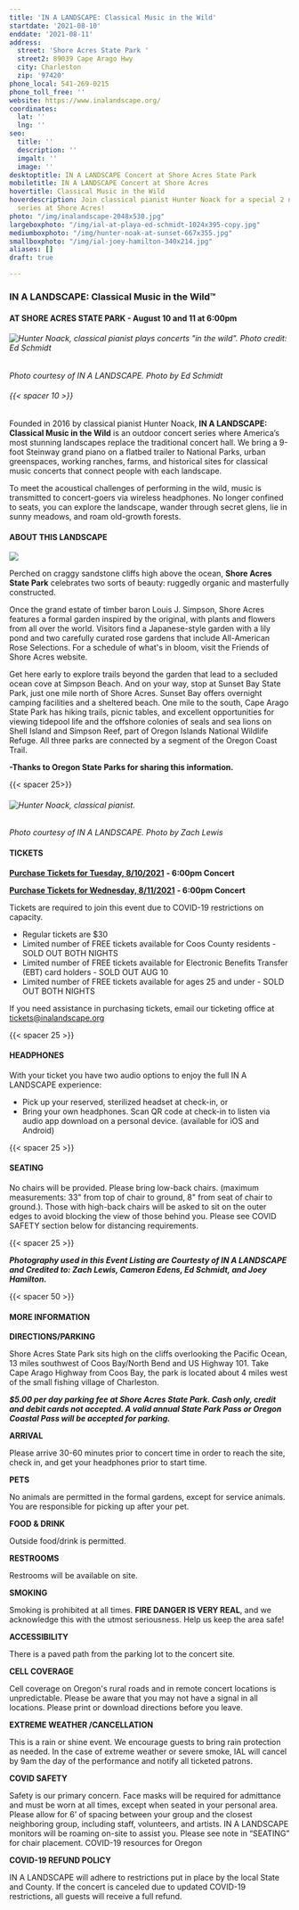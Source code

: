 ```yaml
---
title: 'IN A LANDSCAPE: Classical Music in the Wild'
startdate: '2021-08-10'
enddate: '2021-08-11'
address:
  street: 'Shore Acres State Park '
  street2: 89039 Cape Arago Hwy
  city: Charleston
  zip: '97420'
phone_local: 541-269-0215
phone_toll_free: ''
website: https://www.inalandscape.org/
coordinates:
  lat: ''
  lng: ''
seo:
  title: ''
  description: ''
  imgalt: ''
  image: ''
desktoptitle: IN A LANDSCAPE Concert at Shore Acres State Park
mobiletitle: IN A LANDSCAPE Concert at Shore Acres
hovertitle: Classical Music in the Wild
hoverdescription: Join classical pianist Hunter Noack for a special 2 night concert
  series at Shore Acres!
photo: "/img/inalandscape-2048x530.jpg"
largeboxphoto: "/img/ial-at-playa-ed-schmidt-1024x395-copy.jpg"
mediumboxphoto: "/img/hunter-noak-at-sunset-667x355.jpg"
smallboxphoto: "/img/ial-joey-hamilton-340x214.jpg"
aliases: []
draft: true

---
```

### IN A LANDSCAPE: Classical Music in the Wild™

#### AT SHORE ACRES STATE PARK - August 10 and 11 at 6:00pm

###### ![Hunter Noack, classical pianist plays concerts "in the wild". Photo credit: Ed Schmidt](/img/ial-at-playa-ed-schmidt-1024x395-copy.jpg)

_Photo courtesy of IN A LANDSCAPE. Photo by Ed Schmidt_

###### {{< spacer 10 >}}

Founded in 2016 by classical pianist Hunter Noack, **IN A LANDSCAPE: Classical Music in the Wild** is an outdoor concert series where America’s most stunning landscapes replace the traditional concert hall. We bring a 9-foot Steinway grand piano on a flatbed trailer to National Parks, urban greenspaces, working ranches, farms, and historical sites for classical music concerts that connect people with each landscape.

To meet the acoustical challenges of performing in the wild, music is transmitted to concert-goers via wireless headphones. No longer confined to seats, you can explore the landscape, wander through secret glens, lie in sunny meadows, and roam old-growth forests.

#### **ABOUT THIS LANDSCAPE**

![](/img/dahlias-shore-acres-state-park-blog-695x322-jpg.png)

Perched on craggy sandstone cliffs high above the ocean, **Shore Acres State Park** celebrates two sorts of beauty: ruggedly organic and masterfully constructed.

Once the grand estate of timber baron Louis J. Simpson, Shore Acres features a formal garden inspired by the original, with plants and flowers from all over the world. Visitors find a Japanese-style garden with a lily pond and two carefully curated rose gardens that include All-American Rose Selections. For a schedule of what's in bloom, visit the Friends of Shore Acres website.

Get here early to explore trails beyond the garden that lead to a secluded ocean cove at Simpson Beach. And on your way, stop at Sunset Bay State Park, just one mile north of Shore Acres. Sunset Bay offers overnight camping facilities and a sheltered beach. One mile to the south, Cape Arago State Park has hiking trails, picnic tables, and excellent opportunities for viewing tidepool life and the offshore colonies of seals and sea lions on Shell Island and Simpson Reef, part of Oregon Islands National Wildlife Refuge. All three parks are connected by a segment of the Oregon Coast Trail.

**-Thanks to Oregon State Parks for sharing this information.**

{{< spacer 25>}}

###### ![Hunter Noack, classical pianist.](/img/hunter-zach-lewis-667x355.jpg)

_Photo courtesy of IN A LANDSCAPE. Photo by Zach Lewis_

#### **TICKETS**

[**Purchase Tickets for Tuesday, 8/10/2021**](https://www.eventbrite.com/e/in-a-landscape-shore-acres-state-park-600pm-tue-810-tickets-150380705739?aff=ebdsoporgprofile) **- 6:00pm Concert**

[**Purchase Tickets for Wednesday, 8/11/2021**](https://www.eventbrite.com/e/in-a-landscape-shore-acres-state-park-600pm-wed-811-tickets-151145882403?aff=ebdsoporgprofile) **- 6:00pm Concert**

Tickets are required to join this event due to COVID-19 restrictions on capacity.

* Regular tickets are $30
* Limited number of FREE tickets available for Coos County residents - SOLD OUT BOTH NIGHTS
* Limited number of FREE tickets available for Electronic Benefits Transfer (EBT) card holders - SOLD OUT AUG 10
* Limited number of FREE tickets available for ages 25 and under - SOLD OUT BOTH NIGHTS

If you need assistance in purchasing tickets, email our ticketing office at [tickets@inalandscape.org](mailto:tickets@inalandscape.org)

{{< spacer 25 >}}

#### **HEADPHONES**

With your ticket you have two audio options to enjoy the full IN A LANDSCAPE experience:

* Pick up your reserved, sterilized headset at check-in, or
* Bring your own headphones. Scan QR code at check-in to listen via audio app download on a personal device. (available for iOS and Android)

{{< spacer 25 >}}

#### **SEATING**

No chairs will be provided. Please bring low-back chairs. (maximum measurements: 33" from top of chair to ground, 8" from seat of chair to ground.). Those with high-back chairs will be asked to sit on the outer edges to avoid blocking the view of those behind you. Please see COVID SAFETY section below for distancing requirements.

{{< spacer 25 >}}

**_Photography used in this Event Listing are Courtesty of IN A LANDSCAPE and Credited to: Zach Lewis, Cameron Edens, Ed Schmidt, and Joey Hamilton._**

{{< spacer 50 >}}

#### MORE INFORMATION

**DIRECTIONS/PARKING**

Shore Acres State Park sits high on the cliffs overlooking the Pacific Ocean, 13 miles southwest of Coos Bay/North Bend and US Highway 101. Take Cape Arago Highway from Coos Bay, the park is located about 4 miles west of the small fishing village of Charleston.

**_$5.00 per day parking fee at Shore Acres State Park. Cash only, credit and debit cards not accepted. A valid annual State Park Pass or Oregon Coastal Pass will be accepted for parking._**

**ARRIVAL**

Please arrive 30-60 minutes prior to concert time in order to reach the site, check in, and get your headphones prior to start time.

**PETS**

No animals are permitted in the formal gardens, except for service animals. You are responsible for picking up after your pet.

**FOOD & DRINK**

Outside food/drink is permitted.

**RESTROOMS**

Restrooms will be available on site.

**SMOKING**

Smoking is prohibited at all times. **FIRE DANGER IS VERY REAL**, and we acknowledge this with the utmost seriousness. Help us keep the area safe!

**ACCESSIBILITY**

There is a paved path from the parking lot to the concert site.

**CELL COVERAGE**

Cell coverage on Oregon's rural roads and in remote concert locations is unpredictable. Please be aware that you may not have a signal in all locations. Please print or download directions before you leave.

**EXTREME WEATHER /CANCELLATION**

This is a rain or shine event. We encourage guests to bring rain protection as needed. In the case of extreme weather or severe smoke, IAL will cancel by 9am the day of the performance and notify all ticketed patrons.

**COVID SAFETY**

Safety is our primary concern. Face masks will be required for admittance and must be worn at all times, except when seated in your personal area. Please allow for 6’ of spacing between your group and the closest neighboring group, including staff, volunteers, and artists. IN A LANDSCAPE monitors will be roaming on-site to assist you. Please see note in “SEATING” for chair placement. COVID-19 resources for Oregon

**COVID-19 REFUND POLICY**

IN A LANDSCAPE will adhere to restrictions put in place by the local State and County. If the concert is canceled due to updated COVID-19 restrictions, all guests will receive a full refund.
